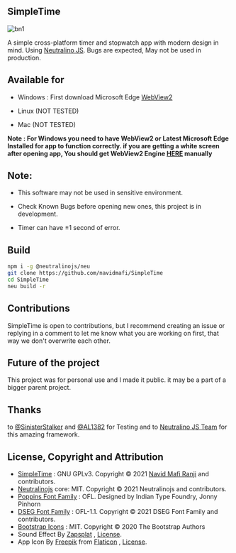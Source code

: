 ## SimpleTime
![bn1](https://user-images.githubusercontent.com/46371349/134331498-d6ebbce8-a5f6-45e4-be47-faf562de1d80.png)

A simple cross-platform timer and stopwatch app with modern design in mind. Using [Neutralino JS](https://neutralino.js.org). Bugs are expected, May not be used in production.

## Available for
- Windows : First download Microsoft Edge [WebView2](https://go.microsoft.com/fwlink/p/?LinkId=2124703)

- Linux (NOT TESTED)

- Mac (NOT TESTED)

**Note : For Windows you need to have WebView2 or Latest Microsoft Edge Installed for app to function correctly. if you are getting a white screen after opening app, You should get WebView2 Engine [HERE](https://developer.microsoft.com/en-us/microsoft-edge/webview2/#download-section) manually**

## Note:
- This software may not be used in sensitive environment.

- Check Known Bugs before opening new ones, this project is in development.

- Timer can have ±1 second of error.
## Build
```bash
npm i -g @neutralinojs/neu
git clone https://github.com/navidmafi/SimpleTime
cd SimpleTime
neu build -r
```

## Contributions

SimpleTime is open to contributions, but I recommend creating an issue or replying in a comment to let me know what you are working on first, that way we don't overwrite each other.

## Future of the project
This project was for personal use and I made it public. it may be a part of a bigger parent project.


## Thanks
to [@SinisterStalker](https://github.com/sinisterstalker) and [@AL1382](https://github.com/Al1382) for Testing and to [Neutralino JS Team](https://github.com/neutralinojs/neutralinojs) for this amazing framework.

## License, Copyright and Attribution
- [SimpleTime](https://github.com/navidmafi/SimpleTime) :  GNU GPLv3. Copyright © 2021 [Navid Mafi Ranji](https://github.com/navidmafi) and contributors.
- [Neutralinojs](https://neutralino.js.org) core: MIT. Copyright © 2021 Neutralinojs and contributors.
- [Poppins Font Family](https://fonts.google.com/specimen/Poppins) : OFL. Designed by Indian Type Foundry, Jonny Pinhorn
- [DSEG Font Family](https://github.com/keshikan/DSEG) : OFL-1.1. Copyright © 2021 DSEG Font Family and contributors.
- [Bootstrap Icons](https://icons.getbootstrap.com/) : MIT. Copyright © 2020 The Bootstrap Authors
- Sound Effect By [Zapsplat](https://www.zapsplat.com) , [License](https://www.zapsplat.com/license-type/standard-license/).
- App Icon By [Freepik](https://www.freepik.com/) from [Flaticon](https://www.flaticon.com/free-icon/clock_2784399) , [License](https://media.flaticon.com/license/license.pdf).
